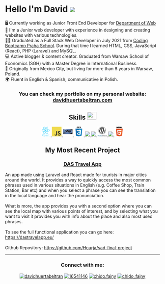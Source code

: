 <h1> Hello I'm David <img src = "https://raw.githubusercontent.com/MartinHeinz/MartinHeinz/master/wave.gif" width = 50px> </h1>
🖥️ Currently working as Junior Front End Developer for <a href="https://departmentofweb.com/">Department of Web</a>
<br>
👦 I'm a Junior web developer with experience in designing and creating websites with various technologies. 
<br>
👨‍🎓 Graduated as a Full Stack Web Developer in July 2021 from <a href="https://www.codingbootcamp.cz/">Coding Bootcamp Praha School</a>. During that time I learned HTML, CSS, JavaScript (React), PHP (Laravel) and MySQL. 
<br>
💻 Active blogger & content creator. Graduated from Warsaw School of Economics (SGH) with a Master Degree in International Business. 
<br>
🌮 Originally from Mexico City, but living for more than 8 years in Warsaw, Poland.
<br>
🌍 Fluent in English & Spanish, communicative in Polish.
<br>
<h3 align="center">You can check my portfolio on my personal website: <br><a href="https://davidhuertabeltran.com/">davidhuertabeltran.com</a></h3>

<h2 align="center"> Skills <img src="https://media2.giphy.com/media/QssGEmpkyEOhBCb7e1/giphy.gif?cid=ecf05e47a0n3gi1bfqntqmob8g9aid1oyj2wr3ds3mg700bl&rid=giphy.gif" width=30px height=25px> </h2>
<p align="center">
<a href= https://github.com/davidhuertabeltran?tab=repositories&q=&type=&language=reactjs&sort= > <img width ='32px' src ='https://raw.githubusercontent.com/devicons/devicon/master/icons/react/react-original-wordmark.svg'> </a>
<a href= https://github.com/davidhuertabeltran?tab=repositories&q=&type=&language=javascript&sort= > <img width ='32px' src ='https://raw.githubusercontent.com/devicons/devicon/master/icons/javascript/javascript-original.svg'> </a>
<a href= https://github.com/davidhuertabeltran?tab=repositories&q=&type=&language=php&sort= > <img width ='32px' src ='https://raw.githubusercontent.com/devicons/devicon/master/icons/php/php-original.svg'> </a>
<a href= https://github.com/davidhuertabeltran?tab=repositories&q=&type=&language=css&sort= > <img width ='32px' src ='https://raw.githubusercontent.com/devicons/devicon/master/icons/css3/css3-original-wordmark.svg'> </a>
<a href= https://github.com/davidhuertabeltran?tab=repositories&q=&type=&language=sass&sort= > <img width ='32px' src ='https://raw.githubusercontent.com/rahulbanerjee26/githubAboutMeGenerator/main/icons/sass.svg'> </a>
<a href= https://github.com/davidhuertabeltran?tab=repositories&q=&type=&language=git&sort= > <img width ='32px' src ='https://www.vectorlogo.zone/logos/git-scm/git-scm-icon.svg'> </a>
<a href= https://github.com/davidhuertabeltran?tab=repositories&q=&type=&language=wordpress&sort= > <img width ='32px' src ='https://raw.githubusercontent.com/devicons/devicon/master/icons/wordpress/wordpress-original.svg'> </a>
<a href= https://github.com/davidhuertabeltran?tab=repositories&q=&type=&language=laravel&sort= > <img width ='32px' src ='https://raw.githubusercontent.com/rahulbanerjee26/githubAboutMeGenerator/main/icons/laravel.svg'> </a>
<a href= https://github.com/davidhuertabeltran?tab=repositories&q=&type=&language=html&sort= > <img width ='32px' src ='https://raw.githubusercontent.com/devicons/devicon/master/icons/html5/html5-original-wordmark.svg'> </a>
</p>

<h2 align="center"> My Most Recent Project </h2>

<h3 align="center"><a href="https://dastravelapp.eu/">DAS Travel App</a></h3>

An app made using Laravel and React made for tourists in major cities around the world. It provides a way to quickly access the most common phrases used in various situations in English (e.g. Coffee Shop, Train Station, Bar etc) and when you select a phrase you can see the translation in the local language and hear the pronunciation.
<br>
<br>
What is more, the app provides you with a second option where you can see the local map with various points of interest, and by selecting what you want to visit it provides you with info about the place and also most used phrases.
<br>
<br>
To see the full functional application you can go here: https://dastravelapp.eu/
<br>
<br>
Github Repository: https://github.com/Hourja/sad-final-project

<hr>

<h3 align="center">Connect with me:</h3>
<p align="center">
<a href="https://linkedin.com/in/davidhuertabeltran" target="_blank"><img align="center" src="https://raw.githubusercontent.com/rahuldkjain/github-profile-readme-generator/master/src/images/icons/Social/linked-in-alt.svg" alt="davidhuertabeltran" height="30" width="40" /></a>
<a href="https://stackoverflow.com/users/16541146" target="_blank"><img align="center" src="https://raw.githubusercontent.com/rahuldkjain/github-profile-readme-generator/master/src/images/icons/Social/stack-overflow.svg" alt="16541146" height="30" width="40" /></a>
<a href="https://fb.com/chido.fajny" target="_blank"><img align="center" src="https://raw.githubusercontent.com/rahuldkjain/github-profile-readme-generator/master/src/images/icons/Social/facebook.svg" alt="chido.fajny" height="30" width="40" /></a>
<a href="https://instagram.com/chido_fajny" target="_blank"><img align="center" src="https://raw.githubusercontent.com/rahuldkjain/github-profile-readme-generator/master/src/images/icons/Social/instagram.svg" alt="chido_fajny" height="30" width="40" /></a>
</p>


<!--
**davidhuertabeltran/davidhuertabeltran** is a ✨ _special_ ✨ repository because its `README.md` (this file) appears on your GitHub profile.

Here are some ideas to get you started:

- 🔭 I’m currently working on ...
- 🌱 I’m currently learning ...
- 👯 I’m looking to collaborate on ...
- 🤔 I’m looking for help with ...
- 💬 Ask me about ...
- 📫 How to reach me: ...
- 😄 Pronouns: ...
- ⚡ Fun fact: ...
-->
